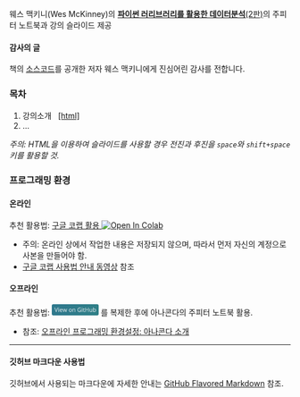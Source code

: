 웨스 맥키니(Wes McKinney)의 
[__파이썬 러리브러리를 활용한 데이터분석__(2판)](https://m.hanbit.co.kr/store/books/book_view.html?p_code=B6417848794#)의 
주피터 노트북과 강의 슬라이드 제공

#### 감사의 글

책의 [소스코드](https://github.com/wesm/pydata-book)를 
공개한 저자 웨스 맥키니에게 진심어린 감사를 전합니다.

### 목차

1. 강의소개 &nbsp;
    [[html]](./notebooks/pydata01-intro.html)
1. ...

*주의: HTML을 이용하여 슬라이드를 사용할 경우 전진과 후진을 `space`와 `shift+space` 키를 활용할 것.*

### 프로그래밍 환경

#### 온라인

추천 활용법: [구글 코랩 활용 ](https://colab.research.google.com/github/codingalzi/python-data-analysis/blob/master/)
<a href="https://colab.research.google.com/github/codingalzi/python-data-analysis/blob/master/"><img src="https://colab.research.google.com/assets/colab-badge.svg" alt="Open In Colab"/></a>

* 주의: 온라인 상에서 작업한 내용은 저장되지 않으며, 따라서 먼저 자신의 계정으로 사본을 만들어야 함.
* [구글 코랩 사용법 안내 동영상](https://www.youtube.com/watch?v=Jb_n90gHdP0) 참조

#### 오프라인

추천 활용법: [<img src="view-on-github.png" alt="View On GitHub" style="height:20px;"/>](https://github.com/codingalzi/python-data-analysis) 를 
복제한 후에 아나콘다의 주피터 노트북 활용.

* 참조: [오프라인 프로그래밍 환경설정: 아나콘다 소개](./notebooks/pydata01-intro.html)

---

#### 깃허브 마크다운 사용법 

깃허브에서 사용되는 마크다운에 자세한 안내는 [GitHub Flavored Markdown](https://guides.github.com/features/mastering-markdown/) 참조.
